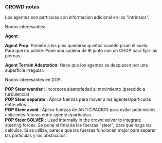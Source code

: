 ### CROWD notas ###   

Los agentes son particulas con informacion adicional en los "intrinsics".


Nodos interesantes:

**Agent**: 

**Agent Prep**: Permite a los pies quedarse quietos cuando pisan el suelo. Para que no patine. Pone una cadena de IK junto con un CHOP para fijar las piernas.

**Agent Terrain Adaptation**: Hace que los agentes se desplacen por una superficie irregular.

Nodos interesantes en DOP:

**POP Steer wander** : Incorpora aleatoriedad al movimiento (parecido a turbulencia)   
**POP Steer separate** : Aplica fuerzas para mover a los agentes/particulas entre ellos.   
**POP Steer avoid** : Aplica fuerzas de ANTICIPACION para evitar potenciales colisiones futuras entre agentes/particulas.   
**POP Steer SOLVER** : Used internally in the crowd solver to integrate steering forces. Se pone al final de las fuerzas "steer", para que haga los calculos. Si se utiliza, parece que las fuerzas funcionan mejor para separar las particulas y los obstaculos.   



